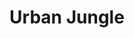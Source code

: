 ---
templateKey: collection
title: Urban Jungle
image: ../../images/urban-jungle/bangkok.jpg
images:
    - image: ../../images/urban-jungle/heffen.jpg
    - image: ../../images/urban-jungle/bangkok.jpg
    - image: ../../images/urban-jungle/dubai.jpg
    - image: ../../images/urban-jungle/canal.jpg
    - image: ../../images/urban-jungle/canal.jpg
    - image: ../../images/urban-jungle/denmark.jpg
    - image: ../../images/urban-jungle/slum.jpg
    - image: ../../images/urban-jungle/angkor.jpg
    - image: ../../images/urban-jungle/berlin.jpg
    - image: ../../images/urban-jungle/bridge.jpg
    - image: ../../images/urban-jungle/gadansk.jpg
    - image: ../../images/urban-jungle/austin.jpg
    - image: ../../images/urban-jungle/melbourne-memorial.jpg
    - image: ../../images/urban-jungle/yarro-river.jpg
    - image: ../../images/urban-jungle/melbourne-harbor.jpg
    - image: ../../images/urban-jungle/cairnes.jpg
---